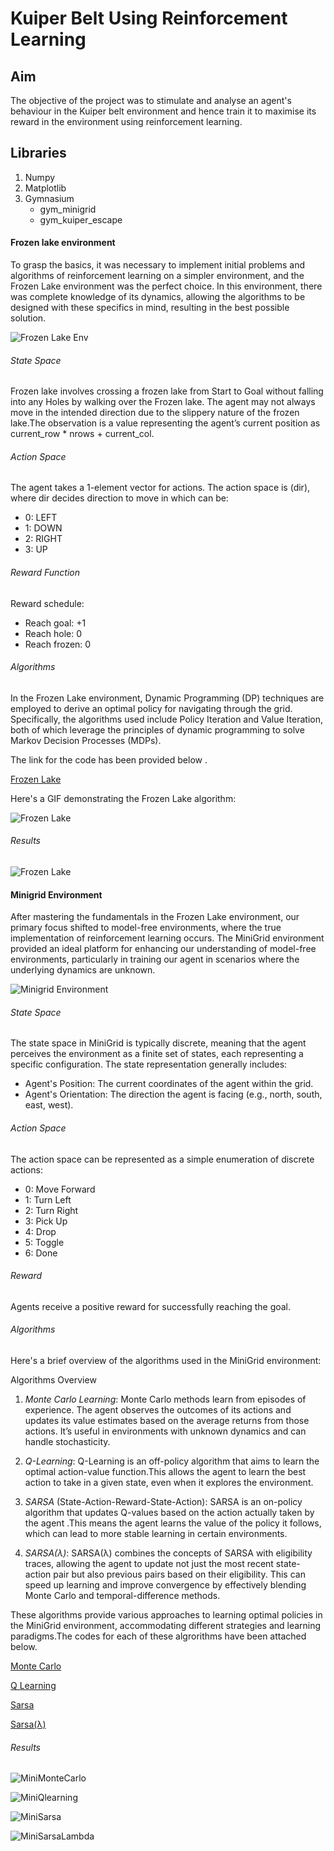# Kuiper Belt Using Reinforcement Learning


## Aim
The objective of the project was to stimulate and analyse an agent's behaviour in the Kuiper belt environment and hence train it to maximise its reward in the environment using reinforcement learning.


## Libraries
1. Numpy
2. Matplotlib
3. Gymnasium
   - gym_minigrid
   - gym_kuiper_escape

#### Frozen lake environment
To grasp the basics, it was necessary to implement initial problems and algorithms of reinforcement learning on a simpler environment, and the Frozen Lake environment was the perfect choice. In this environment, there was complete knowledge of its dynamics, allowing the algorithms to be designed with these specifics in mind, resulting in the best possible solution.

![Frozen Lake Env](Images/Frozen_Lake.png)

###### State Space
Frozen lake involves crossing a frozen lake from Start to Goal without falling into any Holes by walking over the Frozen lake. The agent may not always move in the intended direction due to the slippery nature of the frozen lake.The observation is a value representing the agent’s current position as current_row * nrows + current_col.

###### Action Space
The agent takes a 1-element vector for actions. The action space is (dir), where dir decides direction to move in which can be:
   - 0: LEFT
   - 1: DOWN
   - 2: RIGHT
   - 3: UP

###### Reward Function
Reward schedule:
   - Reach goal: +1
   - Reach hole: 0
   - Reach frozen: 0

###### Algorithms
In the Frozen Lake environment, Dynamic Programming (DP) techniques are employed to derive an optimal policy for navigating through the grid. Specifically, the algorithms used include Policy Iteration and Value Iteration, both of which leverage the principles of dynamic programming to solve Markov Decision Processes (MDPs).

The link for the code has been provided below .

[Frozen Lake](Codes/my_Frozen_Lake.py)




Here's a GIF demonstrating the Frozen Lake algorithm:

![Frozen Lake](Gifs/Frozen_Lake_gif.gif)



###### Results
![Frozen Lake](Images/FrozenLake.png)






#### Minigrid Environment
After mastering the fundamentals in the Frozen Lake environment, our primary focus shifted to model-free environments, where the true implementation of reinforcement learning occurs. The MiniGrid environment provided an ideal platform for enhancing our understanding of model-free environments, particularly in training our agent in scenarios where the underlying dynamics are unknown.

![Minigrid Environment](Images/minigr.png)

###### State Space
The state space in MiniGrid is typically discrete, meaning that the agent perceives the environment as a finite set of states, each representing a specific configuration. The state representation generally includes:

   - Agent's Position: The current coordinates of the agent within the grid.
   - Agent's Orientation: The direction the agent is facing (e.g., north, south, east, west).


###### Action Space
The action space can be represented as a simple enumeration of discrete actions:

   - 0: Move Forward
   - 1: Turn Left
   - 2: Turn Right
   - 3: Pick Up
   - 4: Drop
   - 5: Toggle
   - 6: Done

###### Reward
Agents receive a positive reward for successfully reaching the goal.


###### Algorithms
Here's a brief overview of the algorithms used in the MiniGrid environment:

Algorithms Overview
1. *Monte Carlo Learning*:
Monte Carlo methods learn from episodes of experience. The agent observes the outcomes of its actions and updates its value estimates based on the average returns from those actions. It’s useful in environments with unknown dynamics and can handle stochasticity.


2. *Q-Learning*:
Q-Learning is an off-policy algorithm that aims to learn the optimal action-value function.This allows the agent to learn the best action to take in a given state, even when it explores the environment.


3. *SARSA* (State-Action-Reward-State-Action):
SARSA is an on-policy algorithm that updates Q-values based on the action actually taken by the agent .This means the agent learns the value of the policy it follows, which can lead to more stable learning in certain environments.


4. *SARSA(λ)*:
SARSA(λ) combines the concepts of SARSA with eligibility traces, allowing the agent to update not just the most recent state-action pair but also previous pairs based on their eligibility. This can speed up learning and improve convergence by effectively blending Monte Carlo and temporal-difference methods.

These algorithms provide various approaches to learning optimal policies in the MiniGrid environment, accommodating different strategies and learning paradigms.The codes for each of these algrorithms have been attached below.

[Monte Carlo](https://github.com/AarushSinha07/Kuiper_Belt/blob/main/Codes/Minigrid/MCminigrid.py)

[Q Learning](https://github.com/AarushSinha07/Kuiper_Belt/blob/main/Codes/Minigrid/QlearnMini.py)

[Sarsa](https://github.com/AarushSinha07/Kuiper_Belt/blob/main/Codes/Minigrid/sarsa.py)

[Sarsa(λ)](https://github.com/AarushSinha07/Kuiper_Belt/blob/main/Codes/Minigrid/sarsalambda.py)



###### Results 

![MiniMonteCarlo](Images/MonteCarlo.png)

![MiniQlearning](Images/QLEARNING.png)

![MiniSarsa](Images/SARSA.png)

![MiniSarsaLambda](Images/SARSA_LAMBDA.png)
